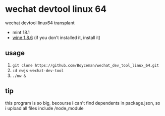 # wechat devtool linux 64
wechat devtool linux64 transplant
>
- mint 18.1
- [wine 1.8.6](http://mirrors.ibiblio.org/wine/source/1.8/wine-1.8.6.tar.bz2) (if you don't installed it, install it)

## usage
1. `git clone https://github.com/Boyceman/wechat_dev_tool_linux_64.git`
2. `cd nwjs-wechat-dev-tool`
3. `./nw &`

## tip
this program is so big, becourse i can't find dependents in package.json, so i upload all files include /node_module
